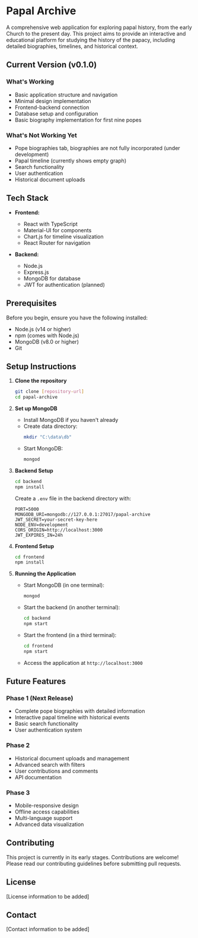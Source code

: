 # Papal Archive

A comprehensive web application for exploring papal history, from the early Church to the present day. This project aims to provide an interactive and educational platform for studying the history of the papacy, including detailed biographies, timelines, and historical context.

## Current Version (v0.1.0)

### What's Working
- Basic application structure and navigation
- Minimal design implementation
- Frontend-backend connection
- Database setup and configuration
- Basic biography implementation for first nine popes

### What's Not Working Yet
- Pope biographies tab, biographies are not fully incorporated (under development)
- Papal timeline (currently shows empty graph)
- Search functionality
- User authentication
- Historical document uploads

## Tech Stack

- **Frontend:**
  - React with TypeScript
  - Material-UI for components
  - Chart.js for timeline visualization
  - React Router for navigation

- **Backend:**
  - Node.js
  - Express.js
  - MongoDB for database
  - JWT for authentication (planned)

## Prerequisites

Before you begin, ensure you have the following installed:
- Node.js (v14 or higher)
- npm (comes with Node.js)
- MongoDB (v8.0 or higher)
- Git

## Setup Instructions

1. **Clone the repository**
   ```bash
   git clone [repository-url]
   cd papal-archive
   ```

2. **Set up MongoDB**
   - Install MongoDB if you haven't already
   - Create data directory:
     ```bash
     mkdir "C:\data\db"
     ```
   - Start MongoDB:
     ```bash
     mongod
     ```

3. **Backend Setup**
   ```bash
   cd backend
   npm install
   ```
   Create a `.env` file in the backend directory with:
   ```
   PORT=5000
   MONGODB_URI=mongodb://127.0.0.1:27017/papal-archive
   JWT_SECRET=your-secret-key-here
   NODE_ENV=development
   CORS_ORIGIN=http://localhost:3000
   JWT_EXPIRES_IN=24h
   ```

4. **Frontend Setup**
   ```bash
   cd frontend
   npm install
   ```

5. **Running the Application**
   - Start MongoDB (in one terminal):
     ```bash
     mongod
     ```
   - Start the backend (in another terminal):
     ```bash
     cd backend
     npm start
     ```
   - Start the frontend (in a third terminal):
     ```bash
     cd frontend
     npm start
     ```
   - Access the application at `http://localhost:3000`

## Future Features

### Phase 1 (Next Release)
- Complete pope biographies with detailed information
- Interactive papal timeline with historical events
- Basic search functionality
- User authentication system

### Phase 2
- Historical document uploads and management
- Advanced search with filters
- User contributions and comments
- API documentation

### Phase 3
- Mobile-responsive design
- Offline access capabilities
- Multi-language support
- Advanced data visualization

## Contributing

This project is currently in its early stages. Contributions are welcome! Please read our contributing guidelines before submitting pull requests.

## License

[License information to be added]

## Contact

[Contact information to be added] 
